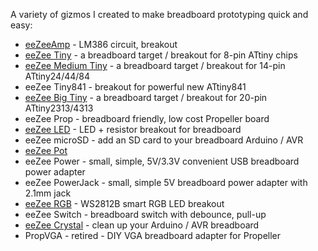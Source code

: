 A variety of gizmos I created to make breadboard prototyping quick and easy:

* [eeZeeAmp](https://github.com/shimniok/eeZeeAmp) - LM386 circuit, breakout
* [eeZee Tiny](https://github.com/shimniok/eeZeeTiny) - a breadboard target / breakout for 8-pin ATtiny chips
* [eeZee Medium Tiny](https://github.com/shimniok/eeZeeMedTiny) - a breadboard target / breakout for 14-pin ATtiny24/44/84
* eeZee Tiny841 - breakout for powerful new ATtiny841
* [eeZee Big Tiny](https://github.com/shimniok/eeZeeBigTiny) - a breadboard target / breakout for 20-pin ATtiny2313/4313
* eeZee Prop - breadboard friendly, low cost Propeller board
* [eeZee LED](https://github.com/shimniok/eeZeeLED) - LED + resistor breakout for breadboard
* eeZee microSD - add an SD card to your breadboard Arduino / AVR
* [eeZee Pot](https://github.com/shimniok/eeZeePot)
* eeZee Power - small, simple, 5V/3.3V convenient USB breadboard power adapter
* eeZee PowerJack - small, simple 5V breadboard power adapter with 2.1mm jack
* [eeZee RGB](https://github.com/shimniok/eeZeeRGB) - WS2812B smart RGB LED breakout
* eeZee Switch - breadboard switch with debounce, pull-up
* [eeZee Crystal](https://github.com/shimniok/eeZeeCrystal) - clean up your Arduino / AVR breadboard
* PropVGA - retired - DIY VGA breadboard adapter for Propeller

